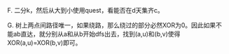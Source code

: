 F. 二分k，然后从大到小使用quest，看能否在d天集齐c。

G. 树上两点间路径唯一，如果绕路，那么绕过的部分必然XOR为0。因此如果不能ab直达，就分别从a和从b开始dfs出去，找到(a,u)和(b,v)使得XOR(a,u)=XOR(b,v)即可。
